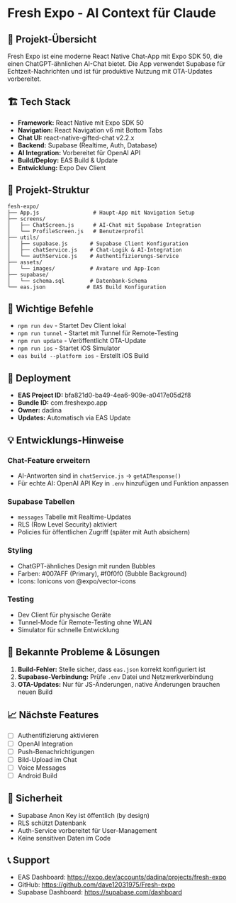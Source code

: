 # Fresh Expo - AI Context für Claude

## 🎯 Projekt-Übersicht

Fresh Expo ist eine moderne React Native Chat-App mit Expo SDK 50, die einen ChatGPT-ähnlichen AI-Chat bietet. Die App verwendet Supabase für Echtzeit-Nachrichten und ist für produktive Nutzung mit OTA-Updates vorbereitet.

## 🏗 Tech Stack

- **Framework:** React Native mit Expo SDK 50
- **Navigation:** React Navigation v6 mit Bottom Tabs
- **Chat UI:** react-native-gifted-chat v2.2.x
- **Backend:** Supabase (Realtime, Auth, Database)
- **AI Integration:** Vorbereitet für OpenAI API
- **Build/Deploy:** EAS Build & Update
- **Entwicklung:** Expo Dev Client

## 📁 Projekt-Struktur

```
fesh-expo/
├── App.js                 # Haupt-App mit Navigation Setup
├── screens/
│   ├── ChatScreen.js      # AI-Chat mit Supabase Integration
│   └── ProfileScreen.js   # Benutzerprofil
├── utils/
│   ├── supabase.js       # Supabase Client Konfiguration
│   ├── chatService.js    # Chat-Logik & AI-Integration
│   └── authService.js    # Authentifizierungs-Service
├── assets/
│   └── images/           # Avatare und App-Icon
├── supabase/
│   └── schema.sql        # Datenbank-Schema
└── eas.json             # EAS Build Konfiguration
```

## 🔑 Wichtige Befehle

- `npm run dev` - Startet Dev Client lokal
- `npm run tunnel` - Startet mit Tunnel für Remote-Testing
- `npm run update` - Veröffentlicht OTA-Update
- `npm run ios` - Startet iOS Simulator
- `eas build --platform ios` - Erstellt iOS Build

## 🚀 Deployment

- **EAS Project ID:** bfa821d0-ba49-4ea6-909e-a0417e05d2f8
- **Bundle ID:** com.freshexpo.app
- **Owner:** dadina
- **Updates:** Automatisch via EAS Update

## 💡 Entwicklungs-Hinweise

### Chat-Feature erweitern
- AI-Antworten sind in `chatService.js` -> `getAIResponse()`
- Für echte AI: OpenAI API Key in `.env` hinzufügen und Funktion anpassen

### Supabase Tabellen
- `messages` Tabelle mit Realtime-Updates
- RLS (Row Level Security) aktiviert
- Policies für öffentlichen Zugriff (später mit Auth absichern)

### Styling
- ChatGPT-ähnliches Design mit runden Bubbles
- Farben: #007AFF (Primary), #f0f0f0 (Bubble Background)
- Icons: Ionicons von @expo/vector-icons

### Testing
- Dev Client für physische Geräte
- Tunnel-Mode für Remote-Testing ohne WLAN
- Simulator für schnelle Entwicklung

## 🐛 Bekannte Probleme & Lösungen

1. **Build-Fehler:** Stelle sicher, dass `eas.json` korrekt konfiguriert ist
2. **Supabase-Verbindung:** Prüfe `.env` Datei und Netzwerkverbindung
3. **OTA-Updates:** Nur für JS-Änderungen, native Änderungen brauchen neuen Build

## 📈 Nächste Features

- [ ] Authentifizierung aktivieren
- [ ] OpenAI Integration
- [ ] Push-Benachrichtigungen
- [ ] Bild-Upload im Chat
- [ ] Voice Messages
- [ ] Android Build

## 🔐 Sicherheit

- Supabase Anon Key ist öffentlich (by design)
- RLS schützt Datenbank
- Auth-Service vorbereitet für User-Management
- Keine sensitiven Daten im Code

## 📞 Support

- EAS Dashboard: https://expo.dev/accounts/dadina/projects/fresh-expo
- GitHub: https://github.com/dave12031975/Fresh-expo
- Supabase Dashboard: https://supabase.com/dashboard